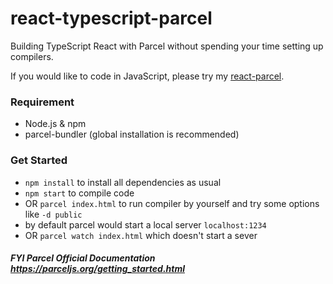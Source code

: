 # react-typescript-parcel
Building TypeScript React with Parcel without spending your time setting up compilers.

If you would like to code in JavaScript, 
please try my [react-parcel](https://github.com/ArbieDev/react-parcel).

### Requirement
- Node.js & npm
- parcel-bundler (global installation is recommended)

### Get Started
- `npm install` to install all dependencies as usual
- `npm start` to compile code
- OR `parcel index.html` to run compiler by yourself and try some options like `-d public`
- by default parcel would start a local server `localhost:1234`
- OR `parcel watch index.html` which doesn't start a sever

##### FYI Parcel Official Documentation https://parceljs.org/getting_started.html
